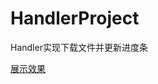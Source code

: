 # HandlerProject
Handler实现下载文件并更新进度条

[展示效果](https://img-blog.csdn.net/20180702161905229?watermark/2/text/aHR0cHM6Ly9ibG9nLmNzZG4ubmV0L3FxXzM2MjMyNjEx/font/5a6L5L2T/fontsize/400/fill/I0JBQkFCMA==/dissolve/70)
